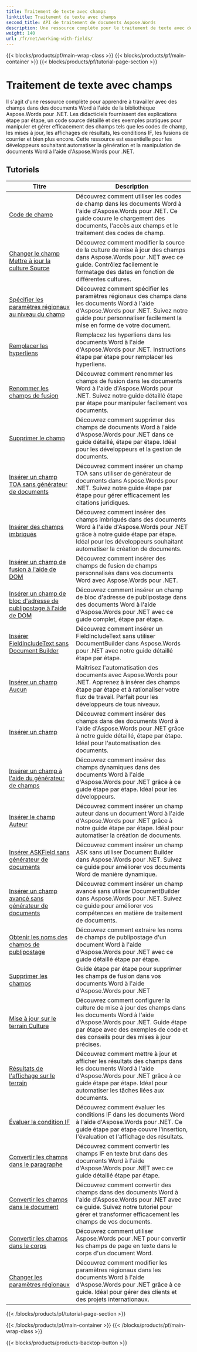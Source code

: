 ```yaml
---
title: Traitement de texte avec champs
linktitle: Traitement de texte avec champs
second_title: API de traitement de documents Aspose.Words
description: Une ressource complète pour le traitement de texte avec des champs dans des documents Word à l'aide d'Aspose.Words pour .NET. Tutoriels, exemples et explications détaillées.
weight: 140
url: /fr/net/working-with-fields/
---
```


{{< blocks/products/pf/main-wrap-class >}}
{{< blocks/products/pf/main-container >}}
{{< blocks/products/pf/tutorial-page-section >}}

# Traitement de texte avec champs

Il s'agit d'une ressource complète pour apprendre à travailler avec des champs dans des documents Word à l'aide de la bibliothèque Aspose.Words pour .NET. Les didacticiels fournissent des explications étape par étape, un code source détaillé et des exemples pratiques pour manipuler et gérer efficacement des champs tels que les codes de champ, les mises à jour, les affichages de résultats, les conditions IF, les fusions de courrier et bien plus encore. Cette ressource est essentielle pour les développeurs souhaitant automatiser la génération et la manipulation de documents Word à l'aide d'Aspose.Words pour .NET.

 ## Tutoriels
| Titre | Description |
| --- | --- |
| [Code de champ](./field-code/) | Découvrez comment utiliser les codes de champ dans les documents Word à l'aide d'Aspose.Words pour .NET. Ce guide couvre le chargement des documents, l'accès aux champs et le traitement des codes de champ. |
| [Changer le champ Mettre à jour la culture Source](./change-field-update-culture-source/) | Découvrez comment modifier la source de la culture de mise à jour des champs dans Aspose.Words pour .NET avec ce guide. Contrôlez facilement le formatage des dates en fonction de différentes cultures.|
| [Spécifier les paramètres régionaux au niveau du champ](./specify-locale-at-field-level/) | Découvrez comment spécifier les paramètres régionaux des champs dans les documents Word à l'aide d'Aspose.Words pour .NET. Suivez notre guide pour personnaliser facilement la mise en forme de votre document. |
| [Remplacer les hyperliens](./replace-hyperlinks/) | Remplacez les hyperliens dans les documents Word à l'aide d'Aspose.Words pour .NET. Instructions étape par étape pour remplacer les hyperliens. |
| [Renommer les champs de fusion](./rename-merge-fields/) | Découvrez comment renommer les champs de fusion dans les documents Word à l'aide d'Aspose.Words pour .NET. Suivez notre guide détaillé étape par étape pour manipuler facilement vos documents. |
| [Supprimer le champ](./remove-field/) | Découvrez comment supprimer des champs de documents Word à l'aide d'Aspose.Words pour .NET dans ce guide détaillé, étape par étape. Idéal pour les développeurs et la gestion de documents. |
| [Insérer un champ TOA sans générateur de documents](./insert-toafield-without-document-builder/) | Découvrez comment insérer un champ TOA sans utiliser de générateur de documents dans Aspose.Words pour .NET. Suivez notre guide étape par étape pour gérer efficacement les citations juridiques. |
| [Insérer des champs imbriqués](./insert-nested-fields/) | Découvrez comment insérer des champs imbriqués dans des documents Word à l'aide d'Aspose.Words pour .NET grâce à notre guide étape par étape. Idéal pour les développeurs souhaitant automatiser la création de documents. |
| [Insérer un champ de fusion à l'aide de DOM](./insert-merge-field-using-dom/) | Découvrez comment insérer des champs de fusion de champs personnalisés dans vos documents Word avec Aspose.Words pour .NET. |
| [Insérer un champ de bloc d'adresse de publipostage à l'aide de DOM](./insert-mail-merge-address-block-field-using-dom/) | Découvrez comment insérer un champ de bloc d'adresse de publipostage dans des documents Word à l'aide d'Aspose.Words pour .NET avec ce guide complet, étape par étape. |
| [Insérer FieldIncludeText sans Document Builder](./insert-field-include-text-without-document-builder/) |  Découvrez comment insérer un FieldIncludeText sans utiliser DocumentBuilder dans Aspose.Words pour .NET avec notre guide détaillé étape par étape. |
| [Insérer un champ Aucun](./insert-field-none/) | Maîtrisez l'automatisation des documents avec Aspose.Words pour .NET. Apprenez à insérer des champs étape par étape et à rationaliser votre flux de travail. Parfait pour les développeurs de tous niveaux. |
| [Insérer un champ](./insert-field/) | Découvrez comment insérer des champs dans des documents Word à l'aide d'Aspose.Words pour .NET grâce à notre guide détaillé, étape par étape. Idéal pour l'automatisation des documents. |
| [Insérer un champ à l'aide du générateur de champs](./insert-field-using-field-builder/) | Découvrez comment insérer des champs dynamiques dans des documents Word à l'aide d'Aspose.Words pour .NET grâce à ce guide étape par étape. Idéal pour les développeurs. |
| [Insérer le champ Auteur](./insert-author-field/) | Découvrez comment insérer un champ auteur dans un document Word à l'aide d'Aspose.Words pour .NET grâce à notre guide étape par étape. Idéal pour automatiser la création de documents. |
| [Insérer ASKField sans générateur de documents](./insert-askfield-with-out-document-builder/) | Découvrez comment insérer un champ ASK sans utiliser Document Builder dans Aspose.Words pour .NET. Suivez ce guide pour améliorer vos documents Word de manière dynamique. |
| [Insérer un champ avancé sans générateur de documents](./insert-advance-field-with-out-document-builder/) | Découvrez comment insérer un champ avancé sans utiliser DocumentBuilder dans Aspose.Words pour .NET. Suivez ce guide pour améliorer vos compétences en matière de traitement de documents. |
| [Obtenir les noms des champs de publipostage](./get-mail-merge-field-names/) | Découvrez comment extraire les noms de champs de publipostage d'un document Word à l'aide d'Aspose.Words pour .NET avec ce guide détaillé étape par étape. |
| [Supprimer les champs](./delete-fields/) | Guide étape par étape pour supprimer les champs de fusion dans vos documents Word à l'aide d'Aspose.Words pour .NET |
| [Mise à jour sur le terrain Culture](./field-update-culture/) | Découvrez comment configurer la culture de mise à jour des champs dans les documents Word à l'aide d'Aspose.Words pour .NET. Guide étape par étape avec des exemples de code et des conseils pour des mises à jour précises. |
| [Résultats de l'affichage sur le terrain](./field-display-results/) | Découvrez comment mettre à jour et afficher les résultats des champs dans les documents Word à l'aide d'Aspose.Words pour .NET grâce à ce guide étape par étape. Idéal pour automatiser les tâches liées aux documents. |
| [Évaluer la condition IF](./evaluate-ifcondition/) | Découvrez comment évaluer les conditions IF dans les documents Word à l'aide d'Aspose.Words pour .NET. Ce guide étape par étape couvre l'insertion, l'évaluation et l'affichage des résultats. |
| [Convertir les champs dans le paragraphe](./convert-fields-in-paragraph/) | Découvrez comment convertir les champs IF en texte brut dans des documents Word à l'aide d'Aspose.Words pour .NET avec ce guide détaillé étape par étape. |
| [Convertir les champs dans le document](./convert-fields-in-document/) | Découvrez comment convertir des champs dans des documents Word à l'aide d'Aspose.Words pour .NET avec ce guide. Suivez notre tutoriel pour gérer et transformer efficacement les champs de vos documents. |
| [Convertir les champs dans le corps](./convert-fields-in-body/) | Découvrez comment utiliser Aspose.Words pour .NET pour convertir les champs de page en texte dans le corps d'un document Word. |
| [Changer les paramètres régionaux](./change-locale/) | Découvrez comment modifier les paramètres régionaux dans les documents Word à l'aide d'Aspose.Words pour .NET grâce à ce guide. Idéal pour gérer des clients et des projets internationaux. |
{{< /blocks/products/pf/tutorial-page-section >}}

{{< /blocks/products/pf/main-container >}}
{{< /blocks/products/pf/main-wrap-class >}}

{{< blocks/products/products-backtop-button >}}
